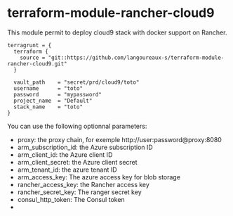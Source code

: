 # terraform-module-rancher-cloud9

This module permit to deploy cloud9 stack with docker support on Rancher.

```
terragrunt = {
  terraform {
    source = "git::https://github.com/langoureaux-s/terraform-module-rancher-cloud9.git"
  }
  
  vault_path    = "secret/prd/cloud9/toto"
  username      = "toto"
  password      = "mypassword"
  project_name  = "Default"
  stack_name    = "toto"
}
```

You can use the following optionnal parameters:
 - proxy: the proxy chain, for exemple http://user:password@proxy:8080
 - arm_subscription_id: the Azure subscription ID
 - arm_client_id: the Azure client ID
 - arm_client_secret: the Azure client secret
 - arm_tenant_id: the azure tenant ID
 - arm_access_key: The azure access key for blob storage
 - rancher_access_key: the Rancher access key
 - rancher_secret_key: The ranger secret key
 - consul_http_token: The Consul token
 - 